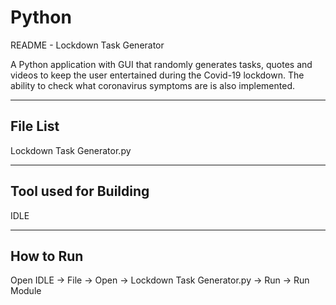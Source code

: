 # Python
README - Lockdown Task Generator

A Python application with GUI that randomly generates tasks,
quotes and videos to keep the user entertained during 
the Covid-19 lockdown. The ability to check what
coronavirus symptoms are is also implemented.

---------
File List
---------
Lockdown Task Generator.py

----------------------
Tool used for Building
----------------------
IDLE

----------
How to Run
----------
Open IDLE -> File -> Open -> Lockdown Task Generator.py -> Run -> Run Module
